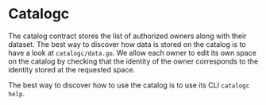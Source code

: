 # Catalogc

The catalog contract stores the list of authorized owners along with
their dataset. The best way to discover how data is stored on the
catalog is to have a look at `catalogc/data.go`. We allow each owner to
edit its own space on the catalog by checking that the identity of the
owner corresponds to the identity stored at the requested space.

The best way to discover how to use the catalog is to use its CLI
`catalogc help`.
